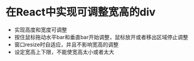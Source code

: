 # 在React中实现可调整宽高的div #

* 实现高度和宽度可调整
* 按住鼠标拖动水平bar和垂直bar开始调整，鼠标放开或者移出区域停止调整
* 窗口resize时自适应，并且不影响宽高的调整
* 设定宽高上下限，不能使宽高太小或者太大
